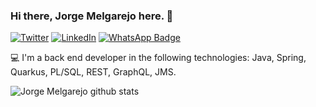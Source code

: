 ### Hi there, Jorge Melgarejo here. 👋

[![Twitter](https://img.shields.io/badge/Twitter-1DA1F2?style=for-the-badge&logo=twitter&logoColor=white)](https://twitter.com/jorgeluis_me)
[![LinkedIn](https://img.shields.io/badge/LinkedIn-0077B5?style=for-the-badge&logo=linkedin&logoColor=white)](https://www.linkedin.com/in/jlmelgarejo/)
[![WhatsApp Badge](https://img.shields.io/badge/WhatsApp-25D366?style=for-the-badge&logo=whatsapp&logoColor=white&link=https://api.whatsapp.com/send?phone=5567981052680)](https://api.whatsapp.com/send?phone=5567981052680)

💻 I'm a back end developer in the following technologies: Java, Spring, Quarkus, PL/SQL, REST, GraphQL, JMS.

![Jorge Melgarejo github stats](https://github-readme-stats.vercel.app/api?username=joorgelm&show_icons=true)

